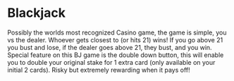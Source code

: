 # Blackjack

Possibly the worlds most recognized Casino game, the game is simple, you vs the dealer. Whoever gets closest to (or hits 21) wins! If you go above 21 you bust and lose, if the dealer goes above 21, they bust, and you win. Special feature on this BJ game is the double down button, this will enable you to double your original stake for 1 extra card (only available on your initial 2 cards). Risky but extremely rewarding when it pays off!
